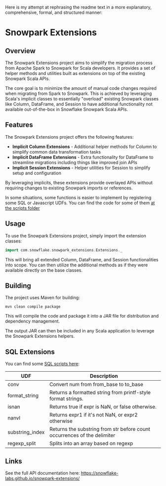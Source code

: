 Here is my attempt at rephrasing the readme text in a more explanatory, comprehensive, formal, and structured manner:

# Snowpark Extensions

## Overview

The Snowpark Extensions project aims to simplify the migration process from Apache Spark to Snowpark for Scala developers. It provides a set of helper methods and utilities built as extensions on top of the existing Snowpark Scala APIs. 

The core goal is to minimize the amount of manual code changes required when migrating from Spark to Snowpark. This is achieved by leveraging Scala's implicit classes to essentially "overload" existing Snowpark classes like Column, DataFrame, and Session to have additional functionality not available out-of-the-box in Snowflake Snowpark Scala APIs.

## Features

The Snowpark Extensions project offers the following features:

- **Implicit Column Extensions** - Additional helper methods for Column to simplify common data transformation tasks
- **Implicit DataFrame Extensions** - Extra functionality for DataFrame to streamline migrations including things like improved join APIs
- **Implicit Session Extensions** - Helper utilities for Session to simplify setup and configuration

By leveraging implicits, these extensions provide overlayed APIs without requiring changes to existing Snowpark imports or references.

In some situations, some functions is easier to implement by registering some SQL or Javascript UDFs. You can find the code for some of them [at the scripts folder](https://github.com/Snowflake-Labs/snowpark-extensions/tree/main/scripts)

## Usage

To use the Snowpark Extensions project, simply import the extension classes:

```scala 
import com.snowflake.snowpark_extensions.Extensions._
```

This will bring all extended Column, DataFrame, and Session functionalities into scope. You can then utilize the additional methods as if they were available directly on the base classes.

## Building

The project uses Maven for building:

```
mvn clean compile package
```

This will compile the code and package it into a JAR file for distribution and dependency management.

The output JAR can then be included in any Scala application to leverage the Snowpark Extensions helpers.

## SQL Extensions

You can find some [SQL scripts here](https://github.com/Snowflake-Labs/snowpark-extensions/tree/main/scripts):

| UDF             | Description                                                              |
|-----------------|--------------------------------------------------------------------------|
| conv            | Convert num from from_base to to_base                                    |
| format_string   | Returns a formatted string from printf-style format strings.             |
| isnan           | Returns true if expr is NaN, or false otherwise.                         |
| nanvl           | Returns expr1 if it's not NaN, or expr2 otherwise                        |
| substring_index | Returns the substring from str before count occurrences of the delimiter |
| regexp_split    | Splits into an array based on regexp                                     |


## Links

See the full API documentation here:
https://snowflake-labs.github.io/snowpark-extensions/
